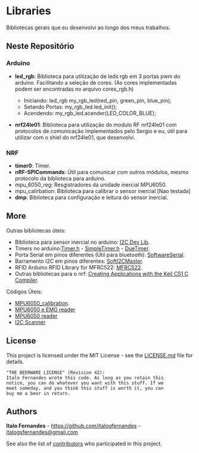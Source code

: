 # Libraries
Bibliotecas gerais que eu desenvolvi ao longo dos meus trabalhos.

## Neste Repositório

### Arduino

* **led_rgb**: Biblioteca para utilização de leds rgb em 3 portas pwm do arduino. Facilitando a seleção de cores. (As cores implementadas podem ser encontradas no arquivo cores_rgb.h)
	* Iniciando: led_rgb my_rgb_led(red_pin, green_pin, blue_pin);
	* Setando Portas: my_rgb_led.led_init();
	* Acendendo: my_rgb_led.acender(LED_COLOR_BLUE);

* **nrf24le01**: Biblioteca para utilização do modulo RF nrf24le01 com protocolos de comunicação implementados pelo Sergio e eu, útil para utilizar com o shiel do nrf24le01, que desenvolvi.

### NRF

* **timer0**: Timer.
* **nRF-SPICommands**: Útil para comunicar com outros módulos, mesmo protocolo da biblioteca para arduino.
* mpu_6050_reg: Resgistradores da unidade inercial MPU6050.
* mpu_calirbation: Biblioteca para calibrar o sensor inercial [Nao testada]
* **dmp**: Biblioteca para configuração e leitura do sensor inercial.

## More

Outras bibliotecas úteis:

* Biblioteca para sensor inercial no arduino: [I2C Dev Lib](https://github.com/jrowberg/i2cdevlib).
* Timers no arduino:[Timer.h](https://github.com/JChristensen/Timer) - [SimpleTimer.h](https://github.com/schinken/SimpleTimer) - [DueTimer](https://github.com/ivanseidel/DueTimer).
* Porta Serial em pinos diferentes (Útil para bluetooth): [SoftwareSerial](https://github.com/PaulStoffregen/SoftwareSerial).
* Barramento I2C em pinos diferentes: [SoftI2CMaster](https://github.com/felias-fogg/SoftI2CMaster).
* RFID Arduino RFID Library for MFRC522: [MFRC522](https://github.com/miguelbalboa/rfid).
* Outras bibliotecas para o nrf: [Creating Applications with the Keil C51 C Compiler](https://www.nordicsemi.com/eng/nordic/download_resource/12804/7/11657752/1515).

Códigos Úteis:

* [MPU6050_calibration](https://github.com/italogfernandes/rastreamento-inercial/blob/master/Codigos%20para%20consulta%20e%20referecias/Firmware/Arduino/MPU6050_calibration/MPU6050_calibration.ino).
* [MPU6050 e EMG reader](https://github.com/BIOLAB-UFU-BRAZIL/cobec-competicao/blob/master/SistemaDeAquisicao/Arduino_EMG_INERTIAL_Com_Fio/Arduino_EMG_INERTIAL_Com_Fio.ino)
* [MPU6050 reader](https://github.com/italogfernandes/rastreamento-inercial/blob/master/Codigos%20para%20consulta%20e%20referecias/Firmware/Andrei-pu6050_complete/mpu6050_complete/mpu6050_complete.ino)
* [I2C Scanner](https://playground.arduino.cc/Main/I2cScanner)

## License

This project is licensed under the MIT License - see the [LICENSE.md](LICENSE.md) file for details.

```
"THE BEERWARE LICENSE" (Revision 42):
Italo Fernandes wrote this code. As long as you retain this
notice, you can do whatever you want with this stuff. If we
meet someday, and you think this stuff is worth it, you can
buy me a beer in return.
```

## Authors

**Italo Fernandes** - https://github.com/italogfernandes - italogsfernandes@gmail.com

See also the list of [contributors](https://github.com/italogfernandes/libraries/contributors) who participated in this project.
